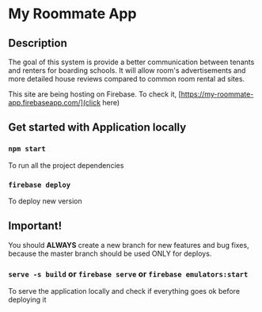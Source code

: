 # My Roommate App

## Description
The goal of this system is provide a better communication between tenants and renters for boarding schools. It will allow room's advertisements and more detailed house reviews compared to common room rental ad sites.

This site are being hosting on Firebase. To check it, [https://my-roommate-app.firebaseapp.com/](click here)

## Get started with Application locally

### `npm start`
To run all the project dependencies

### `firebase deploy`
To deploy new version

## Important!
You should __ALWAYS__ create a new branch for new features and bug fixes, because the master branch should be used ONLY for deploys.

### `serve -s build` or `firebase serve` or `firebase emulators:start`
To serve the application locally and check if everything goes ok before deploying it
